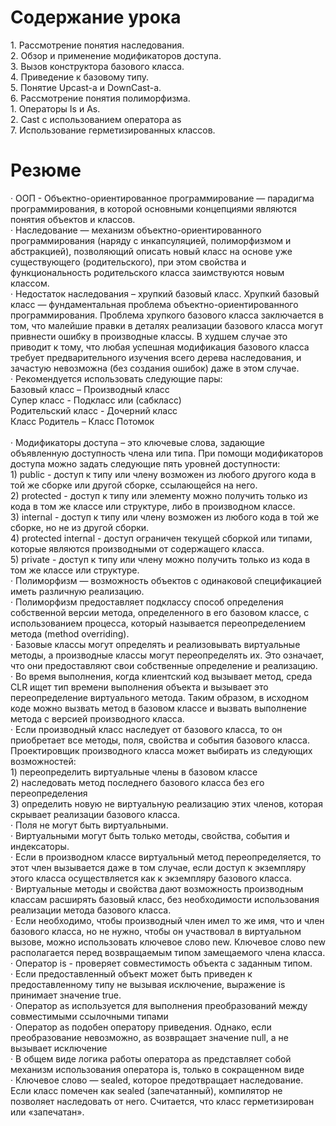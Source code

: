 <h1>Содержание урока </h1>
1. Рассмотрение понятия наследования.  </br> 
2. Обзор и применение модификаторов доступа.  </br> 
3. Вызов конструктора базового класса.  </br> 
4. Приведение к базовому типу.  </br> 
5. Понятие Upcast-а и DownCast-а.  </br> 
6. Рассмотрение понятия полиморфизма.  </br> 
1. Операторы Is и As.  </br> 
2. Cast с использованием оператора as  </br> 
7. Использование герметизированных классов.  </br> 

<h1>Резюме  </h1>
· ООП - Объектно-ориентированное программирование — парадигма программирования, в которой основными концепциями являются понятия объектов и классов. </br> 
· Наследование — механизм объектно-ориентированного программирования (наряду с инкапсуляцией, полиморфизмом и абстракцией), 
позволяющий описать новый класс на основе уже существующего (родительского), при этом свойства и функциональность родительского 
класса заимствуются новым классом. </br>   
· Недостаток наследования – хрупкий базовый класс. Хрупкий базовый класс — фундаментальная проблема объектно-ориентированного программирования. Проблема хрупкого базового класса заключается в том, что малейшие правки в деталях реализации базового класса могут привнести ошибку в производные классы. В худшем случае это приводит к тому, что любая успешная модификация базового класса требует предварительного изучения всего дерева наследования, и зачастую невозможна (без создания ошибок) даже в этом случае.  </br> 
· Рекомендуется использовать следующие пары:  </br> 
Базовый класс – Производный класс  </br> 
Супер класс - Подкласс или (сабкласс)  </br> 
Родительский класс - Дочерний класс  </br> 
Класс Родитель – Класс Потомок </br>  
 </br> 
· Модификаторы доступа – это ключевые слова, задающие объявленную доступность члена или типа. При помощи модификаторов доступа можно задать следующие пять уровней доступности:  </br> 
	1) public - доступ к типу или члену возможен из любого другого кода в той же сборке или другой сборке, ссылающейся на него.  </br> 
	2) protected - доступ к типу или элементу можно получить только из кода в том же классе или структуре, либо в производном классе.  </br> 
	3) internal - доступ к типу или члену возможен из любого кода в той же сборке, но не из другой сборки.  </br> 
	4) protected internal - доступ ограничен текущей сборкой или типами, которые являются производными от содержащего класса.  </br> 
	5) private - доступ к типу или члену можно получить только из кода в том же классе или структуре.  </br> 
· Полиморфизм — возможность объектов с одинаковой спецификацией иметь различную реализацию.  </br> 
· Полиморфизм предоставляет подклассу способ определения собственной версии   
метода, определенного в его базовом классе, с использованием процесса, который называется переопределением метода (method overriding).  </br> 
· Базовые классы могут определять и реализовывать виртуальные методы, а производные классы могут переопределять их. Это означает, что они предоставляют свои собственные определение и реализацию.  </br> 
· Во время выполнения, когда клиентский код вызывает метод, среда CLR ищет тип времени выполнения объекта и вызывает это переопределение виртуального метода. Таким образом, в исходном коде можно вызвать метод в базовом классе и вызвать выполнение метода с версией производного класса.  </br> 
· Если производный класс наследует от базового класса, то он приобретает все методы, поля, свойства и события базового класса. Проектировщик производного класса может выбирать из следующих возможностей:   </br> 
1) переопределить виртуальные члены в базовом классе  </br> 
2) наследовать метод последнего базового класса без его переопределения  </br> 
3) определить новую не виртуальную реализацию этих членов, которая скрывает реализации базового класса.  </br> 
· Поля не могут быть виртуальными.   </br> 
· Виртуальными могут быть только методы, свойства, события и индексаторы.  </br> 
· Если в производном классе виртуальный метод переопределяется, то этот член вызывается даже в том случае, если доступ к экземпляру этого класса осуществляется как к экземпляру базового класса.  </br> 
· Виртуальные методы и свойства дают возможность производным классам расширять базовый класс, без необходимости использования реализации метода базового класса.  </br> 
· Если необходимо, чтобы производный член имел то же имя, что и член базового класса, но не нужно, чтобы он участвовал в виртуальном вызове, можно использовать ключевое слово new. Ключевое слово new располагается перед возвращаемым типом замещаемого члена класса.  </br> 
· Оператор is - проверяет совместимость объекта с заданным типом.  </br> 
· Если предоставленный объект может быть приведен к предоставленному типу не вызывая исключение, выражение is принимает значение true. </br>  
· Оператор as используется для выполнения преобразований между совместимыми ссылочными типами  </br> 
· Оператор as подобен оператору приведения. Однако, если преобразование невозможно, as возвращает значение null, а не вызывает исключение  </br> 
· В общем виде логика работы оператора as представляет собой механизм использования оператора is, только в сокращенном виде </br>  
· Ключевое слово — sealed, которое предотвращает наследование. Если класс помечен как sealed (запечатанный), компилятор не позволяет наследовать от него. Считается, что класс герметизирован или «запечатан».  </br> 
